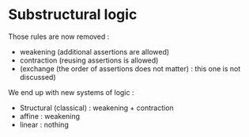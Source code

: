 # Substructural logic

Those rules are now removed :
- weakening (additional assertions are allowed)
- contraction (reusing assertions is allowed)
- (exchange (the order of assertions does not matter) : this one is not discussed)

We end up with new systems of logic :
- Structural (classical) : weakening + contraction
- affine : weakening
- linear : nothing
